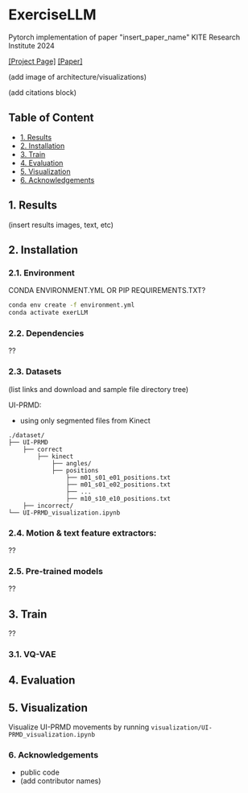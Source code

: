 # ExerciseLLM
Pytorch implementation of paper "insert_paper_name"
KITE Research Institute 2024

[[Project Page]](insert_link) [[Paper]](insert_link) 


(add image of architecture/visualizations)

(add citations block)


## Table of Content
* [1. Results](#1-results)
* [2. Installation](#2-installation)
* [3. Train](#4-train)
* [4. Evaluation](#5-evaluation)
* [5. Visualization](#6-visualization)
* [6. Acknowledgements](#7-acknowledgements)



## 1. Results 
(insert results images, text, etc)
 
## 2. Installation

### 2.1. Environment
CONDA ENVIRONMENT.YML OR PIP REQUIREMENTS.TXT? 

```bash
conda env create -f environment.yml
conda activate exerLLM
```

### 2.2. Dependencies
??

### 2.3. Datasets
(list links and download and sample file directory tree)

UI-PRMD: 
- using only segmented files from Kinect

```
./dataset/
├── UI-PRMD
    ├── correct
        ├── kinect
            ├── angles/
            ├── positions
                ├── m01_s01_e01_positions.txt
                ├── m01_s01_e02_positions.txt
                ├── ...
                ├── m10_s10_e10_positions.txt
    ├── incorrect/
└── UI-PRMD_visualization.ipynb
```

### 2.4. Motion & text feature extractors:
??

### 2.5. Pre-trained models 
??

## 3. Train
??

### 3.1. VQ-VAE 



## 4. Evaluation 

## 5. Visualization
Visualize UI-PRMD movements by running `visualization/UI-PRMD_visualization.ipynb`

### 6. Acknowledgements

* public code 
* (add contributor names)